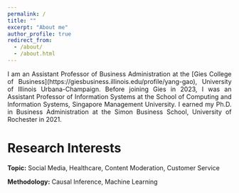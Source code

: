 ```yaml
---
permalink: /
title: ""
excerpt: "About me"
author_profile: true
redirect_from: 
  - /about/
  - /about.html
---
```

<div align="justify"> I am an Assistant Professor of Business Administration at the [Gies College of Business](https://giesbusiness.illinois.edu/profile/yang-gao), University of Illinois Urbana-Champaign. Before joining Gies in 2023, I was an Assistant Professor of Information Systems at the School of Computing and Information Systems, Singapore Management University. I earned my Ph.D. in Business Administration at the Simon Business School, University of Rochester in 2021. </div>



# Research Interests

**Topic:** Social Media, Healthcare, Content Moderation, Customer Service

**Methodology:** Causal Inference, Machine Learning

